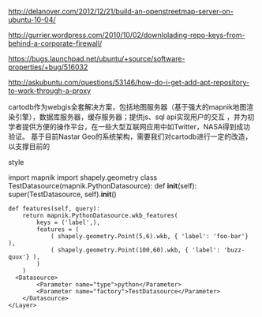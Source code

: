 http://delanover.com/2012/12/21/build-an-openstreetmap-server-on-ubuntu-10-04/

http://gurrier.wordpress.com/2010/10/02/downlolading-repo-keys-from-behind-a-corporate-firewall/

https://bugs.launchpad.net/ubuntu/+source/software-properties/+bug/516032

http://askubuntu.com/questions/53146/how-do-i-get-add-apt-repository-to-work-through-a-proxy


cartodb作为webgis全套解决方案，包括地图服务器（基于强大的mapnik地图渲染引擎），数据库服务器，缓存服务器；提供js、sql api实现用户的交互 ，并为初学者提供方便的操作平台，在一些大型互联网应用中如Twitter，NASA得到成功验证。
  基于目前Nastar Geo的系统架构，需要我们对cartodb进行一定的改造，以支撑目前的
  
  
  
  
  <?xml version="1.0" encoding="utf-8"?>
<Map srs="+init=epsg:4326" background-color="white">
    <Style name="style">
        <Rule>
            <PointSymbolizer />
            <TextSymbolizer face-name="DejaVu Sans Book" size="10" dx="5" dy="5"/>
        </Rule>
    </Style>
    <Layer name="test" srs="+init=epsg:4326">
        <StyleName>style</StyleName>
  
import mapnik
import shapely.geometry
class TestDatasource(mapnik.PythonDatasource):
    def __init__(self):
        super(TestDatasource, self).__init__()

    def features(self, query):
        return mapnik.PythonDatasource.wkb_features(
            keys = ('label',),
            features = (
                ( shapely.geometry.Point(5,6).wkb, { 'label': 'foo-bar'} ),
                ( shapely.geometry.Point(100,60).wkb, { 'label': 'buzz-quux'} ),
            )
        )
      <Datasource>
            <Parameter name="type">python</Parameter>
            <Parameter name="factory">TestDatasource</Parameter>
        </Datasource>
    </Layer>
</Map>






